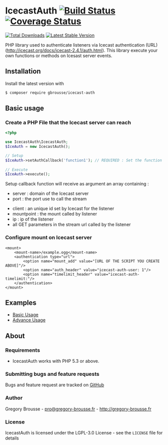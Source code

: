 # IcecastAuth [![Build Status](https://travis-ci.org/gbrousse/IcecastAuth.svg?branch=master)](https://travis-ci.org/gbrousse/IcecastAuth)  [![Coverage Status](https://coveralls.io/repos/gbrousse/IcecastAuth/badge.svg?branch=master&service=github)](https://coveralls.io/github/gbrousse/IcecastAuth?branch=master)

[![Total Downloads](https://img.shields.io/packagist/dt/gbrousse/icecast-auth.svg)](https://packagist.org/packages/gbrousse/icecast-auth)
[![Latest Stable Version](https://img.shields.io/packagist/v/gbrousse/icecast-auth.svg)](https://packagist.org/packages/gbrousse/icecast-auth)

PHP library used to authenticate listeners via Icecast authentication (URL) (http://icecast.org/docs/icecast-2.4.1/auth.html).
This library execute your own functions or methods on Icesast server events.

## Installation

Install the latest version with

```bash
$ composer require gbrousse/icecast-auth
```

## Basic usage

### Create a PHP File that the Icecast server can reach
```php
<?php

use IcecastAuth\IcecastAuth; 
$IceAuth = new IcecastAuth();

// Setup
$IceAuth->setAuthCallback('function1'); // REQUIRED : Set the function call for the authentication 
        
// Execute
$IceAuth->execute();

```

Setup callback function will receive as argument an array containing : 
- server : domain of the Icecast server
- port : the port use to call the stream
+ client : an unique id set by Icecast for the listener
+ mountpoint : the mount called by listener
+ ip : ip of the listener
+ all GET parameters in the stream url called by the listener

### Configure mount on Icecast server
```
<mount>
    <mount-name>/example.ogg</mount-name>
    <authentication type="url">
    	<option name="mount_add" value="[URL OF THE SCRIPT YOU CREATE ABOVE]"/>
        <option name="auth_header" value="icecast-auth-user: 1"/>
        <option name="timelimit_header" value="icecast-auth-timelimit:"/>
    </authentication>
</mount>
```


## Examples

- [Basic Usage](examples/basic-usage.php)
- [Advance Usage](examples/advance-usage.php)


## About

### Requirements

- IcecastAuth works with PHP 5.3 or above.

### Submitting bugs and feature requests

Bugs and feature request are tracked on [GitHub](https://github.com/gbrousse/IcecastAuth/issues)

### Author

Gregory Brousse - <pro@gregory-brousse.fr> - <http://gregory-brousse.fr>

### License

IcecastAuth is licensed under the LGPL-3.0 License - see the `LICENSE` file for details

